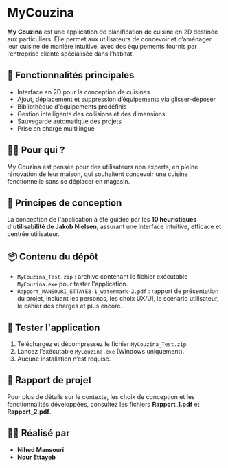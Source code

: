 # MyCouzina

**My Couzina** est une application de planification de cuisine en 2D destinée aux particuliers. Elle permet aux utilisateurs de concevoir et d’aménager leur cuisine de manière intuitive, avec des équipements fournis par l’entreprise cliente spécialisée dans l’habitat.

## 🧩 Fonctionnalités principales

- Interface en 2D pour la conception de cuisines
- Ajout, déplacement et suppression d’équipements via glisser-déposer
- Bibliothèque d'équipements prédéfinis
- Gestion intelligente des collisions et des dimensions
- Sauvegarde automatique des projets
- Prise en charge multilingue

## 🧑‍💻 Pour qui ?

My Couzina est pensée pour des utilisateurs non experts, en pleine rénovation de leur maison, qui souhaitent concevoir une cuisine fonctionnelle sans se déplacer en magasin.

## 🎯 Principes de conception

La conception de l'application a été guidée par les **10 heuristiques d'utilisabilité de Jakob Nielsen**, assurant une interface intuitive, efficace et centrée utilisateur.

## 📦 Contenu du dépôt

- `MyCouzina_Test.zip` : archive contenant le fichier exécutable `MyCouzina.exe` pour tester l'application.
- `Rapport_MANSOURI_ETTAYEB-1_watermark-2.pdf` : rapport de présentation du projet, incluant les personas, les choix UX/UI, le scénario utilisateur, le cahier des charges et plus encore.

## 🚀 Tester l'application

1. Téléchargez et décompressez le fichier `MyCouzina_Test.zip`.
2. Lancez l’exécutable `MyCouzina.exe` (Windows uniquement).
3. Aucune installation n’est requise.


## 📄 Rapport de projet

Pour plus de détails sur le contexte, les choix de conception et les fonctionnalités développées, consultez les fichiers **Rapport_1.pdf** et **Rapport_2.pdf**.

## 👩‍💻 Réalisé par

- **Nihed Mansouri**
- **Nour Ettayeb**
